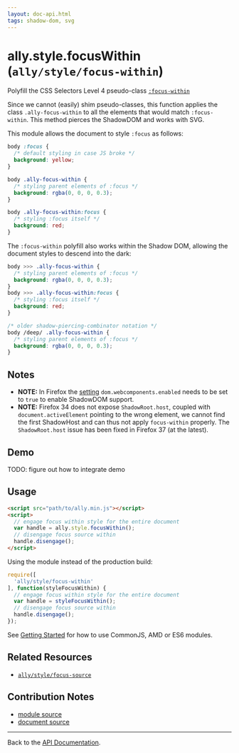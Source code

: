 ```yaml
---
layout: doc-api.html
tags: shadow-dom, svg
---
```


# ally.style.focusWithin (`ally/style/focus-within`)

Polyfill the CSS Selectors Level 4 pseudo-class [`:focus-within`](http://dev.w3.org/csswg/selectors-4/#the-focus-within-pseudo)

Since we cannot (easily) shim pseudo-classes, this function applies the class `.ally-focus-within` to all the elements that would match `:focus-within`. This method pierces the ShadowDOM and works with SVG.

This module allows the document to style `:focus` as follows:

```css
body :focus {
  /* default styling in case JS broke */
  background: yellow;
}

body .ally-focus-within {
  /* styling parent elements of :focus */
  background: rgba(0, 0, 0, 0.3);
}

body .ally-focus-within:focus {
  /* styling :focus itself */
  background: red;
}
```

The `:focus-within` polyfill also works within the Shadow DOM, allowing the document styles to descend into the dark:

```css
body >>> .ally-focus-within {
  /* styling parent elements of :focus */
  background: rgba(0, 0, 0, 0.3);
}
body >>> .ally-focus-within:focus {
  /* styling :focus itself */
  background: red;
}

/* older shadow-piercing-combinator notation */
body /deep/ .ally-focus-within {
  /* styling parent elements of :focus */
  background: rgba(0, 0, 0, 0.3);
}
```


## Notes

* **NOTE:** In Firefox the [setting](about:config) `dom.webcomponents.enabled` needs to be set to `true` to enable ShadowDOM support.
* **NOTE:** Firefox 34 does not expose `ShadowRoot.host`, coupled with `document.activeElement` pointing to the wrong element, we cannot find the first ShadowHost and can thus not apply `focus-within` properly. The `ShadowRoot.host` issue has been fixed in Firefox 37 (at the latest).


## Demo

TODO: figure out how to integrate demo


## Usage

```html
<script src="path/to/ally.min.js"></script>
<script>
  // engage focus within style for the entire document
  var handle = ally.style.focusWithin();
  // disengage focus source within
  handle.disengage();
</script>
```

Using the module instead of the production build:

```js
require([
  'ally/style/focus-within'
], function(styleFocusWithin) {
  // engage focus within style for the entire document
  var handle = styleFocusWithin();
  // disengage focus source within
  handle.disengage();
});
```

See [Getting Started](../../getting-started.md) for how to use CommonJS, AMD or ES6 modules.


## Related Resources

* [`ally/style/focus-source`](focus-source.md)


## Contribution Notes

* [module source](https://github.com/medialize/ally.js/blob/build-modules/src/style/focus-within.js)
* [document source](https://github.com/medialize/ally.js/blob/build-modules/docs/api/style/focus-within.md)


---

Back to the [API Documentation](../README.md).

